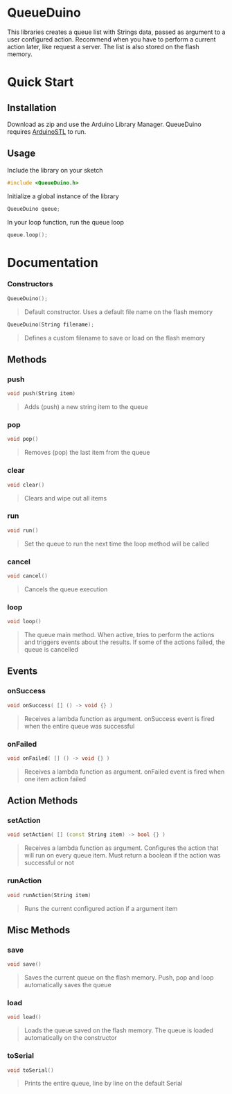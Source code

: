# QueueDuino

This libraries creates a queue list with Strings data, passed as argument to a user configured action. Recommend when you have to perform a current action later, like request a server. The list is also stored on the flash memory.

# Quick Start

## Installation
Download as zip and use the Arduino Library Manager. QueueDuino requires [ArduinoSTL](https://github.com/mike-matera/ArduinoSTL) to run.

## Usage
Include the library on your sketch

```cpp
#include <QueueDuino.h>
```
Initialize a global instance of the library

```cpp
QueueDuino queue;
```

In your loop function, run the queue loop

```cpp
queue.loop();
```

# Documentation

### Constructors

```cpp
QueueDuino();
```
> Default constructor. Uses a default file name on the flash memory

```cpp
QueueDuino(String filename);
```
> Defines a custom filename to save or load on the flash memory

## Methods

### push
```cpp
void push(String item)
```
> Adds (push) a new string item to the queue

### pop
```cpp
void pop()
```
> Removes (pop) the last item from the queue

### clear
```cpp
void clear()
```
> Clears and wipe out all items

### run
```cpp
void run()
```
> Set the queue to run the next time the loop method will be called

### cancel
```cpp
void cancel()
```
> Cancels the queue execution

### loop
```cpp
void loop()
```
> The queue main method. When active, tries to perform the actions and triggers events about the results. If some of the actions failed, the queue is cancelled

## Events

### onSuccess
```cpp
void onSuccess( [] () -> void {} )
```
> Receives a lambda function as argument. onSuccess event is fired when the entire queue was successful

### onFailed
```cpp
void onFailed( [] () -> void {} )
```
> Receives a lambda function as argument. onFailed event is fired when one item action failed

## Action Methods

### setAction
```cpp
void setAction( [] (const String item) -> bool {} )
```
> Receives a lambda function as argument. Configures the action that will run on every queue item. Must return a boolean if the action was successful or not

### runAction
```cpp
void runAction(String item)
```
> Runs the current configured action if a argument item

## Misc Methods

### save
```cpp
void save()
```
> Saves the current queue on the flash memory. Push, pop and loop automatically saves the queue


### load
```cpp
void load()
```
> Loads the queue saved on the flash memory. The queue is loaded automatically on the constructor

### toSerial
```cpp
void toSerial()
```
> Prints the entire queue, line by line on the default Serial



